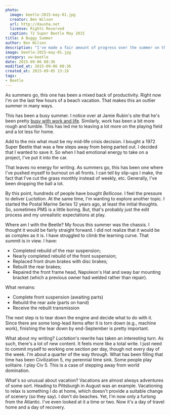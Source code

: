 ```yaml
---
photo:
  image: beetle-2015-may-01.jpg
  creator: Ben Wilson
  url: http://dausha.net
  license: Rights Reserved
  caption: 72 Super Beetle May 2015
title: A Buggy Summer
author: Ben Wilson
description: "I've made a fair amount of progress over the summer on the Beetle, but I have a way to go to finish the chassis."
image: beetle-2015-may-01.jpg
category: vw-beetle
date: 2015-09-06 08:36
modified_at: 2015-09-06 08:36
created_at: 2015-09-05 13:19
tags:
- Beetle
---
```

<!--Lead Paragraph-->

As summers go, this one has been a mixed back of productivity. Right now I'm on the last few hours of a beach vacation. That makes this an outlier summer in many ways.

<!-- more -->

This has been a busy summer. I notice over at Jamie Rubin's site that he's been pretty [busy with work and life](http://www.jamierubin.net/2015/09/01/august-was-a-busy-month-just-look-at-the-numbers/). Similarly, work has been a bit more rough and tumble. This has led me to leaving a lot more on the playing field and a lot less for home.

Add to the mix what must be my mid-life crisis decision. I bought a 1972 Super Beetle that was a few steps away from being parted out. I decided that I wanted to save it. So when I had emotional energy to take on a project, I've put it into the car.

That leaves no energy for writing. As summers go, this has been one where I've pushed myself to burnout on all fronts. I can tell by slip-ups I make, the fact that I've cut the grass monthly instead of weekly, etc. Generally, I've been dropping the ball a lot.

By this point, hundreds of people have bought *Bellicose*. I feel the pressure to deliver *Luctation*. At the same time, I'm wanting to explore another topic. I started the Postal Marine Series 12 years ago, at least the initial thoughts. So, sometimes PMS is a little boring. But, that's probably just the edit process and my unrealistic expectations at play.

Where am I with the Beetle? My focus this summer was the chassis. I thought it would be fairly straight forward. I did not realize that it would be as complex as it is. I have struggled to climb the learning curve. That summit is in view. I have:

* Completed rebuild of the rear suspension;
* Nearly completed rebuild of the front suspension;
* Replaced front drum brakes with disc brakes;
* Rebuilt the rear brakes;
* Repaired the front frame head, Napoleon's Hat and sway bar mounting bracket (which a previous owner had welded rather than repair).

What remains:

* Complete front suspension (awaiting parts)
* Rebuild the rear axle (parts on hand)
* Receive the rebuilt transmission

The next step is to tear down the engine and decide what to do with it. Since there are some long-lead items after it is torn down (e.g., machine work), finishing the tear down by end-September is pretty important.

What about my writing? *Luctation*'s rewrite has taken an interesting turn. As such, there's a lot of new content. It feels more like a total write. I just need to commit myself to working one section per day, though not every day of the week. I'm about a quarter of the way through. What has been filling that time has been Civilization 5, my perennial time sink. Some people play solitaire. I play Civ 5. This is a case of stepping away from world domination.

What's so unusual about vacation? Vacations are almost always adventures of some sort. Heading to Pittsburgh in August was an example. Vacationing to relax is something I do at home, which doesn't provide a suitable change of scenery (so they say). I don't do beaches. Yet, I'm now only a furlong from the Atlantic. I've even looked at it a time or two. Now it's a day of travel home and a day of recovery.


